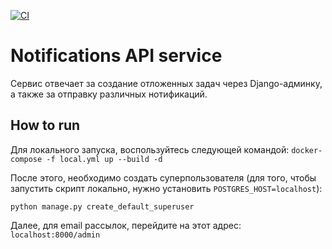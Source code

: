 [![CI](https://github.com/vromanuk/notifications_sprint_1/actions/workflows/ci.yml/badge.svg)](https://github.com/vromanuk/notifications_sprint_1/actions/workflows/ci.yml)
# Notifications API service

Сервис отвечает за создание отложенных задач через Django-админку, а также за отправку различных нотификаций.

## How to run

Для локального запуска, воспользуйтесь следующей командой:
`docker-compose -f local.yml up --build -d`

После этого, необходимо создать суперпользователя (для того, чтобы запустить скрипт локально, нужно установить `POSTGRES_HOST=localhost`):

`python manage.py create_default_superuser`

Далее, для email рассылок, перейдите на этот адрес:
`localhost:8000/admin`
